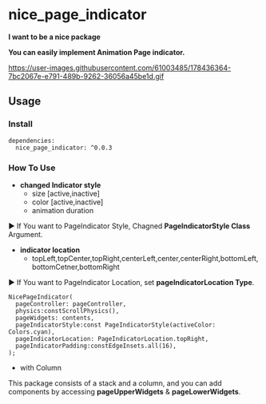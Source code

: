 # nice_page_indicator

**I want to be a nice package**

**You can easily implement Animation Page indicator.**


https://user-images.githubusercontent.com/61003485/178436364-7bc2067e-e791-489b-9262-36056a45be1d.gif

## Usage

### Install

```
dependencies:
  nice_page_indicator: ^0.0.3
```

### How To Use

- **changed Indicator style**
    - size [active,inactive]
    - color [active,inactive]
    - animation duration

▶️ If You want to PageIndicator Style, Chagned **PageIndicatorStyle Class** Argument.

- **indicator location**
    - topLeft,topCenter,topRight,centerLeft,center,centerRight,bottomLeft,bottomCetner,bottomRight

▶️ If You want to PageIndicator Location, set **pageIndicatorLocation Type**.

```
NicePageIndicator(
  pageController: pageController,
  physics:constScrollPhysics(),
  pageWidgets: contents,
  pageIndicatorStyle:const PageIndicatorStyle(activeColor: Colors.cyan),
  pageIndicatorLocation: PageIndicatorLocation.topRight,
  pageIndicatorPadding:constEdgeInsets.all(16),
);
```

- with Column

This package consists of a stack and a column, and you can add components by accessing **pageUpperWidgets** & **pageLowerWidgets**.


